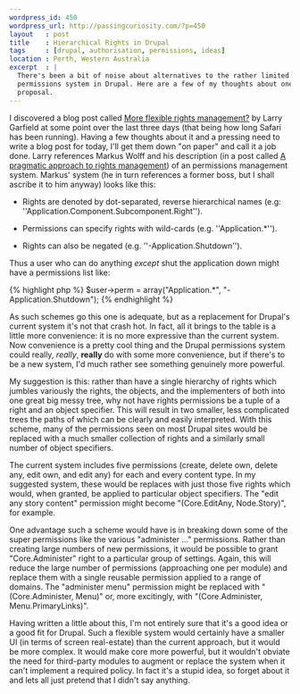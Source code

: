 ```yaml
--- 
wordpress_id: 450
wordpress_url: http://passingcuriosity.com/?p=450
layout   : post
title    : Hierarchical Rights in Drupal
tags     : [drupal, authorisation, permissions, ideas]
location : Perth, Western Australia
excerpt  : |
  There's been a bit of noise about alternatives to the rather limited 
  permissions system in Drupal. Here are a few of my thoughts about one 
  proposal.
---
```


I discovered a blog post called [More flexible rights
management?](http://www.garfieldtech.com/blog/hierarchical-acls) by Larry
Garfield at some point over the last three days (that being how long Safari
has been running). Having a few thoughts about it and a pressing need to write
a blog post for today, I'll get them down "on paper" and call it a job done.
Larry references Markus Wolff and his description (in a post called [A
pragmatic approach to rights
management](http://blog.wolff-hamburg.de/archives/25-A-pragmatic-approach-to-rights-management.html))
of an permissions management system. Markus' system (he in turn references a
former boss, but I shall ascribe it to him anyway) looks like this:

* Rights are denoted by dot-separated, reverse hierarchical names (e.g:
  ''Application.Component.Subcomponent.Right'').

* Permissions can specify rights with wild-cards (e.g. ''Application.*'').

* Rights can also be negated (e.g. ''-Application.Shutdown'').

Thus a user who can do anything *except* shut the application down might have
a permissions list like:

{% highlight php %}
    $user->perm = array("Application.*", "-Application.Shutdown");
{% endhighlight %}

As such schemes go this one is adequate, but as a replacement for Drupal's
current system it's not that crash hot. In fact, all it brings to the table is
a little more convenience: it is no more expressive than the current system.
Now convenience is a pretty cool thing and the Drupal permissions system could
really, *really*, **really** do with some more convenience, but if there's to
be a new system, I'd much rather see something genuinely more powerful.

My suggestion is this: rather than have a single hierarchy of rights which
jumbles variously the rights, the objects, and the implementers of both into
one great big messy tree, why not have rights permissions be a tuple of a
right and an object specifier. This will result in two smaller, less
complicated trees the paths of which can be clearly and easily interpreted.
With this scheme, many of the permissions seen on most Drupal sites would be
replaced with a much smaller collection of rights and a similarly small number
of object specifiers.

The current system includes five permissions (create, delete own, delete any,
edit own, and edit any) for each and every content type. In my suggested
system, these would be replaces with just those five rights which would, when
granted, be applied to particular object specifiers. The "edit any story
content" permission might become "(Core.EditAny, Node.Story)", for example.

One advantage such a scheme would have is in breaking down some of the super
permissions like the various "administer ..." permissions. Rather than
creating large numbers of new permissions, it would be possible to grant
"Core.Administer" right to a particular group of settings. Again, this will
reduce the large number of permissions (approaching one per module) and
replace them with a single reusable permission applied to a range of domains.
The "administer menu" permission might be replaced with "(Core.Administer,
Menu)" or, more excitingly, with "(Core.Administer, Menu.PrimaryLinks)".

Having written a little about this, I'm not entirely sure that it's a good
idea or a good fit for Drupal. Such a flexible system would certainly have a
smaller UI (in terms of screen real-estate) than the current approach, but it
would be more complex. It would make core more powerful, but it wouldn't
obviate the need for third-party modules to augment or replace the system when
it can't implement a required policy. In fact it's a stupid idea, so forget
about it and lets all just pretend that I didn't say anything.